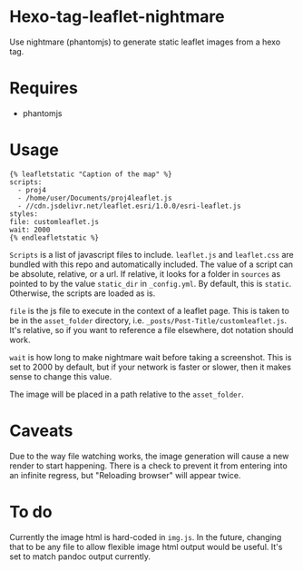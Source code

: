 # Hexo-tag-leaflet-nightmare

Use nightmare (phantomjs) to generate static leaflet images from a hexo tag.

# Requires

- phantomjs

# Usage

```
{% leafletstatic "Caption of the map" %}
scripts:
  - proj4
  - /home/user/Documents/proj4leaflet.js
  - //cdn.jsdelivr.net/leaflet.esri/1.0.0/esri-leaflet.js
styles:
file: customleaflet.js
wait: 2000
{% endleafletstatic %}
```

`Scripts` is a list of javascript files to include. `leaflet.js` and `leaflet.css` are bundled with this repo and automatically included. The value of a script can be absolute, relative, or a url. If relative, it looks for a folder in `sources` as pointed to by the value `static_dir` in `_config.yml`. By default, this is `static`. Otherwise, the scripts are loaded as is.

`file` is the js file to execute in the context of a leaflet page. This is taken to be in the `asset_folder` directory, i.e. `_posts/Post-Title/customleaflet.js`. It's relative, so if you want to reference a file elsewhere, dot notation should work.

`wait` is how long to make nightmare wait before taking a screenshot. This is set to 2000 by default, but if your network is faster or slower, then it makes sense to change this value.

The image will be placed in a path relative to the `asset_folder`.

# Caveats

Due to the way file watching works, the image generation will cause a new render to start happening. There is a check to prevent it from entering into an infinite regress, but "Reloading browser" will appear twice.

# To do

Currently the image html is hard-coded in `img.js`. In the future, changing that to be any file to allow flexible image html output would be useful. It's set to match pandoc output currently.
